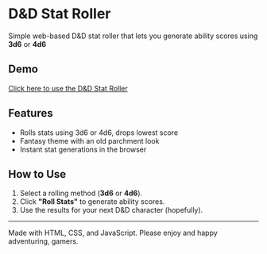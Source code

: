 # D&D Stat Roller

Simple web-based D&D stat roller that lets you generate ability scores using **3d6** or **4d6**

## Demo
[Click here to use the D&D Stat Roller](https://killallinstinct.github.io/dnd-stat-roller/)

## Features
- Rolls stats using 3d6 or 4d6, drops lowest score
- Fantasy theme with an old parchment look
- Instant stat generations in the browser

## How to Use
1. Select a rolling method (**3d6** or **4d6**).
2. Click **"Roll Stats"** to generate ability scores.
3. Use the results for your next D&D character (hopefully).


---

Made with HTML, CSS, and JavaScript. Please enjoy and happy adventuring, gamers.
